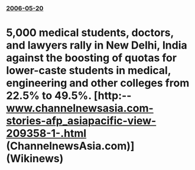 ### [2006-05-20](/news/2006/05/20/index.md)

#  5,000 medical students, doctors, and lawyers rally in New Delhi, India against the boosting of quotas for lower-caste students in medical, engineering and other colleges from 22.5% to 49.5%. [http:--www.channelnewsasia.com-stories-afp_asiapacific-view-209358-1-.html (ChannelnewsAsia.com)] (Wikinews)



